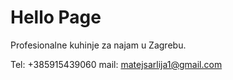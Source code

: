 # Hello Page

Profesionalne kuhinje za najam u Zagrebu.

Tel: +385915439060
mail: matejsarlija1@gmail.com
